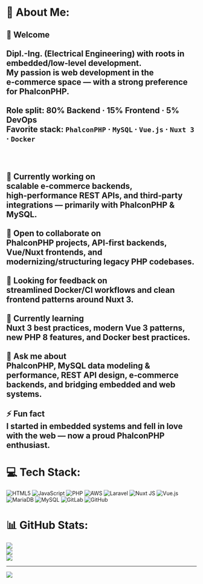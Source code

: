 # 💫 About Me:
## 👋 Welcome<br><br>Dipl.-Ing. (Electrical Engineering) with roots in embedded/low‑level development.  <br>My passion is **web development** in the **e‑commerce** space — with a strong preference for **PhalconPHP**.<br><br>**Role split:** 80% Backend · 15% Frontend · 5% DevOps  <br>**Favorite stack:** `PhalconPHP` · `MySQL` · `Vue.js` · `Nuxt 3` · `Docker`<br><br><br><br> 🔭 **Currently working on**  <br>  scalable e‑commerce backends, high‑performance REST APIs, and third‑party integrations — primarily with PhalconPHP & MySQL.<br><br> 👯 **Open to collaborate on**  <br>  PhalconPHP projects, API‑first backends, Vue/Nuxt frontends, and modernizing/structuring legacy PHP codebases.<br><br> 🤝 **Looking for feedback on**  <br>  streamlined Docker/CI workflows and clean frontend patterns around Nuxt 3.<br><br> 🌱 **Currently learning**  <br>  Nuxt 3 best practices, modern Vue 3 patterns, new PHP 8 features, and Docker best practices.<br><br> 💬 **Ask me about**  <br>  PhalconPHP, MySQL data modeling & performance, REST API design, e‑commerce backends, and bridging embedded and web systems.<br><br> ⚡ **Fun fact**  <br>  I started in embedded systems and fell in love with the web — now a proud **PhalconPHP** enthusiast.<br>


# 💻 Tech Stack:
![HTML5](https://img.shields.io/badge/html5-%23E34F26.svg?style=for-the-badge&logo=html5&logoColor=white) ![JavaScript](https://img.shields.io/badge/javascript-%23323330.svg?style=for-the-badge&logo=javascript&logoColor=%23F7DF1E) ![PHP](https://img.shields.io/badge/php-%23777BB4.svg?style=for-the-badge&logo=php&logoColor=white) ![AWS](https://img.shields.io/badge/AWS-%23FF9900.svg?style=for-the-badge&logo=amazon-aws&logoColor=white) ![Laravel](https://img.shields.io/badge/laravel-%23FF2D20.svg?style=for-the-badge&logo=laravel&logoColor=white) ![Nuxt JS](https://img.shields.io/badge/Nuxt-002E3B?style=for-the-badge&logo=nuxt.js&logoColor=#00DC82) ![Vue.js](https://img.shields.io/badge/vue.js-%2335495e.svg?style=for-the-badge&logo=vuedotjs&logoColor=%234FC08D) ![MariaDB](https://img.shields.io/badge/MariaDB-003545?style=for-the-badge&logo=mariadb&logoColor=white) ![MySQL](https://img.shields.io/badge/mysql-4479A1.svg?style=for-the-badge&logo=mysql&logoColor=white) ![GitLab](https://img.shields.io/badge/gitlab-%23181717.svg?style=for-the-badge&logo=gitlab&logoColor=white) ![GitHub](https://img.shields.io/badge/github-%23121011.svg?style=for-the-badge&logo=github&logoColor=white)
# 📊 GitHub Stats:
![](https://github-readme-stats.vercel.app/api?username=prof-dr-dipl-ing&theme=dark&hide_border=false&include_all_commits=false&count_private=false)<br/>
![](https://nirzak-streak-stats.vercel.app/?user=prof-dr-dipl-ing&theme=dark&hide_border=false)<br/>
![](https://github-readme-stats.vercel.app/api/top-langs/?username=prof-dr-dipl-ing&theme=dark&hide_border=false&include_all_commits=false&count_private=false&layout=compact)

---
[![](https://visitcount.itsvg.in/api?id=prof-dr-dipl-ing&icon=0&color=0)](https://visitcount.itsvg.in)

<!-- Proudly created with GPRM ( https://gprm.itsvg.in ) -->
